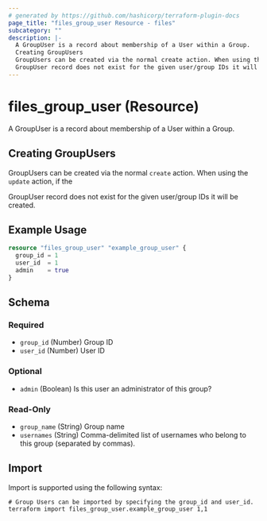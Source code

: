 ```yaml
---
# generated by https://github.com/hashicorp/terraform-plugin-docs
page_title: "files_group_user Resource - files"
subcategory: ""
description: |-
  A GroupUser is a record about membership of a User within a Group.
  Creating GroupUsers
  GroupUsers can be created via the normal create action. When using the update action, if the
  GroupUser record does not exist for the given user/group IDs it will be created.
---
```


# files_group_user (Resource)

A GroupUser is a record about membership of a User within a Group.



## Creating GroupUsers

GroupUsers can be created via the normal `create` action. When using the `update` action, if the

GroupUser record does not exist for the given user/group IDs it will be created.

## Example Usage

```terraform
resource "files_group_user" "example_group_user" {
  group_id = 1
  user_id  = 1
  admin    = true
}
```

<!-- schema generated by tfplugindocs -->
## Schema

### Required

- `group_id` (Number) Group ID
- `user_id` (Number) User ID

### Optional

- `admin` (Boolean) Is this user an administrator of this group?

### Read-Only

- `group_name` (String) Group name
- `usernames` (String) Comma-delimited list of usernames who belong to this group (separated by commas).

## Import

Import is supported using the following syntax:

```shell
# Group Users can be imported by specifying the group_id and user_id.
terraform import files_group_user.example_group_user 1,1
```

